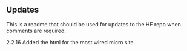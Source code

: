 ## Updates
This is a readme that should be used for updates to the HF repo when comments are required.

2.2.16
Added the html for the most wired micro site.
